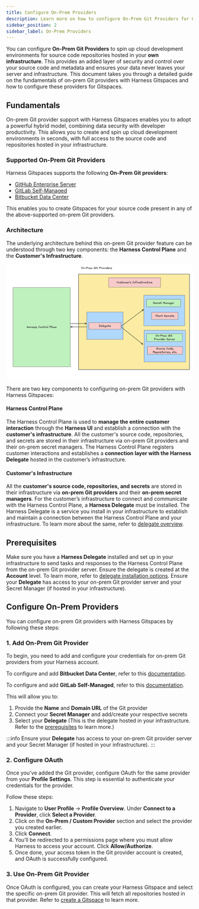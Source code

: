 ```yaml
---
title: Configure On-Prem Providers
description: Learn more on how to configure On-Prem Git Providers for Gitspaces. 
sidebar_position: 2
sidebar_label: On-Prem Providers
---
```


You can configure **On-Prem Git Providers** to spin up cloud development environments for source code repositories hosted in your **own infrastructure**. This provides an added layer of security and control over your source code and metadata and ensures your data never leaves your server and infrastructure. This document takes you through a detailed guide on the fundamentals of on-prem Git providers with Harness Gitspaces and how to configure these providers for Gitspaces.

## Fundamentals

On-prem Git provider support with Harness Gitspaces enables you to adopt a powerful hybrid model, combining data security with developer productivity. This allows you to create and spin up cloud development environments in seconds, with full access to the source code and repositories hosted in your infrastructure.

### Supported On-Prem Git Providers

Harness Gitspaces supports the following **On-Prem Git providers**:

* [GitHub Enterprise Server](https://docs.github.com/en/enterprise-server@3.14/admin/overview/about-github-enterprise-server)
* [GitLab Self-Managed](https://docs.gitlab.com/subscriptions/self_managed/)
* [Bitbucket Data Center](https://www.atlassian.com/enterprise/data-center/bitbucket)

This enables you to create Gitspaces for your source code present in any of the above-supported on-prem Git providers.

### Architecture

The underlying architecture behind this on-prem Git provider feature can be understood through two key components: the **Harness Control Plane** and the **Customer's Infrastructure**.

![](./static/on-prem-git-provider.png)

There are two key components to configuring on-prem Git providers with Harness Gitspaces:

#### Harness Control Plane

The Harness Control Plane is used to **manage the entire customer interaction** through the **Harness UI** and establish a connection with the **customer's infrastructure**. All the customer's source code, repositories, and secrets are stored in their infrastructure via on-prem Git providers and their on-prem secret managers. The Harness Control Plane registers customer interactions and establishes a **connection layer with the Harness Delegate** hosted in the customer’s infrastructure.

#### Customer's Infrastructure

All the **customer's source code, repositories, and secrets** are stored in their infrastructure via **on-prem Git providers** and their **on-prem secret managers**. For the customer’s infrastructure to connect and communicate with the Harness Control Plane, a **Harness Delegate** must be installed. The Harness Delegate is a service you install in your infrastructure to establish and maintain a connection between the Harness Control Plane and your infrastructure. To learn more about the same, refer to [delegate overview](https://developer.harness.io/docs/platform/delegates/delegate-concepts/delegate-overview/).

## Prerequisites

Make sure you have a **Harness Delegate** installed and set up in your infrastructure to send tasks and responses to the Harness Control Plane from the on-prem Git provider server. Ensure the delegate is created at the **Account** level. To learn more, refer to [delegate installation options](https://developer.harness.io/docs/platform/delegates/install-delegates/overview/). Ensure your **Delegate** has access to your on-prem Git provider server and your Secret Manager (if hosted in your infrastructure). 

## Configure On-Prem Providers

You can configure on-prem Git providers with Harness Gitspaces by following these steps:

### 1. Add On-Prem Git Provider

To begin, you need to add and configure your credentials for on-prem Git providers from your Harness account.

To configure and add **Bitbucket Data Center**, refer to this [documentation](https://developer.harness.io/docs/platform/git-experience/oauth-integration#configure-oauth-for-self-hosted-bitbucket-provider).

To configure and add **GitLab Self-Managed**, refer to this [documentation](https://developer.harness.io/docs/platform/git-experience/oauth-integration#configure-oauth-for-self-hosted-gitlab-provider).

This will allow you to:

1. Provide the **Name** and **Domain URL** of the Git provider
2. Connect your **Secret Manager** and add/create your respective secrets
3. Select your **Delegate** (This is the delegate hosted in your infrastructure. Refer to the [prerequisites](/docs/cloud-development-environments/git-providers/on-prem-providers.md#prerequisites) to learn more.)

:::info
Ensure your **Delegate** has access to your on-prem Git provider server and your Secret Manager (if hosted in your infrastructure). 
:::

### 2. Configure OAuth

Once you've added the Git provider, configure OAuth for the same provider from your **Profile Settings**. This step is essential to authenticate your credentials for the provider.

Follow these steps:

1. Navigate to **User Profile** -> **Profile Overview**. Under **Connect to a Provider**, click **Select a Provider**.
2. Click on the **On-Prem / Custom Provider** section and select the provider you created earlier.
3. Click **Connect**.
4. You’ll be redirected to a permissions page where you must allow Harness to access your account. Click **Allow/Authorize**.
5. Once done, your access token in the Git provider account is created, and OAuth is successfully configured.

### 3. Use On-Prem Git Provider

Once OAuth is configured, you can create your Harness Gitspace and select the specific on-prem Git provider. This will fetch all repositories hosted in that provider.
Refer to [create a Gitspace](/docs/cloud-development-environments/manage-gitspaces/create-gitspaces.md) to learn more.

